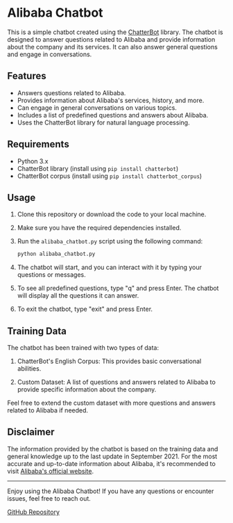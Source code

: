 # Alibaba Chatbot

This is a simple chatbot created using the [ChatterBot](https://chatterbot.readthedocs.io/en/stable/) library. The chatbot is designed to answer questions related to Alibaba and provide information about the company and its services. It can also answer general questions and engage in conversations.

## Features

- Answers questions related to Alibaba.
- Provides information about Alibaba's services, history, and more.
- Can engage in general conversations on various topics.
- Includes a list of predefined questions and answers about Alibaba.
- Uses the ChatterBot library for natural language processing.

## Requirements

- Python 3.x
- ChatterBot library (install using `pip install chatterbot`)
- ChatterBot corpus (install using `pip install chatterbot_corpus`)

## Usage

1. Clone this repository or download the code to your local machine.

2. Make sure you have the required dependencies installed.

3. Run the `alibaba_chatbot.py` script using the following command:

   ```bash
   python alibaba_chatbot.py
   ```

4. The chatbot will start, and you can interact with it by typing your questions or messages.

5. To see all predefined questions, type "q" and press Enter. The chatbot will display all the questions it can answer.

6. To exit the chatbot, type "exit" and press Enter.

## Training Data

The chatbot has been trained with two types of data:

1. ChatterBot's English Corpus: This provides basic conversational abilities.

2. Custom Dataset: A list of questions and answers related to Alibaba to provide specific information about the company.

Feel free to extend the custom dataset with more questions and answers related to Alibaba if needed.

## Disclaimer

The information provided by the chatbot is based on the training data and general knowledge up to the last update in September 2021. For the most accurate and up-to-date information about Alibaba, it's recommended to visit [Alibaba's official website](https://www.alibaba.com/).

---

Enjoy using the Alibaba Chatbot! If you have any questions or encounter issues, feel free to reach out.

[GitHub Repository](https://github.com/yourusername/alibaba-chatbot)
